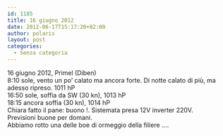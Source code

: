 ```yaml
---
id: 1185
title: 16 giugno 2012
date: 2012-06-17T15:17:20+02:00
author: polaris
layout: post
categories:
  - Senza categoria
---
```

16 giugno 2012, Primel (Diben)  
8:10 sole, vento un po&#8217; calato ma ancora forte. Di notte calato di più, ma adesso ripreso. 1011 hP  
16:50 sole, soffia da SW (30 kn), 1013 hP  
18:15 ancora soffia (30 kn), 1014 hP  
Chiara fatto il pane: buono !. Sistemata presa 12V inverter 220V.  
Previsioni buone per domani.  
Abbiamo rotto una delle boe di ormeggio della filiere &#8230;.